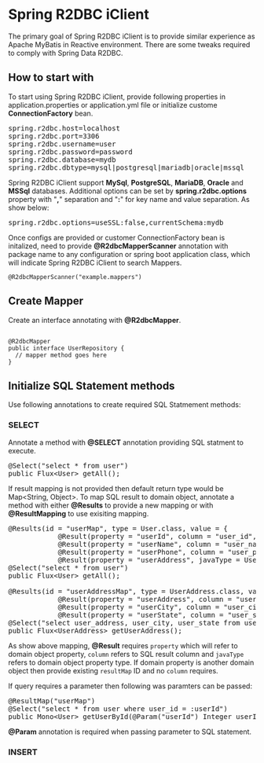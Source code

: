 # Spring R2DBC iClient

The primary goal of Spring R2DBC iClient is to provide similar experience as Apache MyBatis in Reactive environment. There are some tweaks required to comply with Spring Data R2DBC.

## How to start with

To start using Spring R2DBC iClient, provide following properties in application.properties or application.yml file or initialize custome **ConnectionFactory** bean.

<pre>
spring.r2dbc.host=localhost
spring.r2dbc.port=3306
spring.r2dbc.username=user
spring.r2dbc.password=password
spring.r2dbc.database=mydb
spring.r2dbc.dbtype=mysql|postgresql|mariadb|oracle|mssql
</pre>

Spring R2DBC iClient support **MySql**, **PostgreSQL**, **MariaDB**, **Oracle** and **MSSql** databases. Additional options can be set by **spring.r2dbc.options** property with "**,**" separation and "**:**" for key name and value separation. 
As show below:
<pre>spring.r2dbc.options=useSSL:false,currentSchema:mydb</pre>

Once configs are provided or customer ConnectionFactory bean is initalized, need to provide **@R2dbcMapperScanner** annotation with package name to any configuration or spring boot application class, which will indicate Spring R2DBC iClient to search Mappers.
<pre><code>@R2dbcMapperScanner("example.mappers")</code></pre>

## Create Mapper

Create an interface annotating with **@R2dbcMapper**.
<pre><code>
@R2dbcMapper
public interface UserRepository {
  // mapper method goes here
}
</code></pre>

## Initialize SQL Statement methods

Use following annotations to create required SQL Statmement methods:

### SELECT

Annotate a method with **@SELECT** annotation providing SQL statment to execute.
<pre>
@Select("select * from user")
public Flux&lt;User&gt; getAll();
</pre>

If result mapping is not provided then default return type would be Map<String, Object>. 
To map SQL result to domain object, annotate a method with either **@Results** to provide a new mapping or with **@ResultMapping** to use exisiting mapping.
<pre>
@Results(id = "userMap", type = User.class, value = {
			@Result(property = "userId", column = "user_id", javaType = Integer.class),
			@Result(property = "userName", column = "user_name", javaType = String.class),
			@Result(property = "userPhone", column = "user_phone", javaType = String.class),
			@Result(property = "userAddress", javaType = UserAddress.class, resultMap = "userAddressMap") })
@Select("select * from user")
public Flux&lt;User&gt; getAll();

@Results(id = "userAddressMap", type = UserAddress.class, value = {
			@Result(property = "userAddress", column = "user_address", javaType = String.class),
			@Result(property = "userCity", column = "user_city", javaType = String.class),
			@Result(property = "userState", column = "user_state", javaType = String.class) })
@Select("select user_address, user_city, user_state from user")
public Flux&lt;UserAddress&gt; getUserAddress();
</pre>

As show above mapping, **@Result** requires `property` which will refer to domain object property, `column` refers to SQL result column and `javaType` refers to domain object property type.
If domain property is another domain object then provide existing `resultMap` ID and no `column` requires.

If query requires a parameter then following was paramters can be passed:
<pre>
@ResultMap("userMap")
@Select("select * from user where user_id = :userId")
public Mono&lt;User&gt; getUserById(@Param("userId") Integer userId);
</pre>

**@Param** annotation is required when passing parameter to SQL statement.

### INSERT

